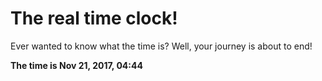 # The real time clock!

Ever wanted to know what the time is? Well, your journey is about to end!

**The time is Nov 21, 2017, 04:44**